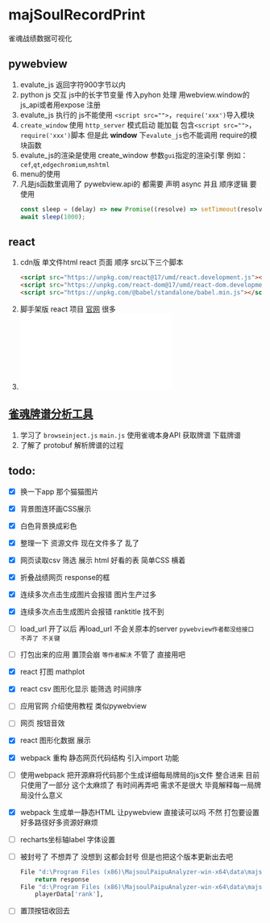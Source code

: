# majSoulRecordPrint
 雀魂战绩数据可视化

## pywebview

1. evalute_js 返回字符900字节以内
2. python js 交互 js中的长字节变量 传入pyhon 处理 用webview.window的js_api或者用expose 注册
3. evalute_js 执行的 js不能使用 `<script src="">`，`require('xxx')`导入模块
4. `create_window` 使用 `http_server` 模式启动 能加载 包含`<script src="">`，`require('xxx')`脚本 但是此 **window** 下`evalute_js`也不能调用 require的模块函数
5. evalute_js的渲染是使用 create_window 参数`gui`指定的渲染引擎 例如：`cef`,`qt`,`edgechromium`,`mshtml	`
6. menu的使用
7. 凡是js函数里调用了 pywebview.api的 都需要 声明 async 并且 顺序逻辑 要使用
    ```jsx
    const sleep = (delay) => new Promise((resolve) => setTimeout(resolve, delay))
    await sleep(1000);
    ```

## react

1. cdn版 单文件html react 页面 顺序 src以下三个脚本
    ```html
    <script src="https://unpkg.com/react@17/umd/react.development.js"></script>
    <script src="https://unpkg.com/react-dom@17/umd/react-dom.development.js"></script>
    <script src="https://unpkg.com/@babel/standalone/babel.min.js"></script>
    ```
2. 脚手架版 react 项目 [官网](https://react.docschina.org/learn/describing-the-ui) 很多
3. ![学习案例](./assets/react.html)

## [雀魂牌谱分析工具](https://github.com/zyr17/MajsoulPaipuAnalyzer)

1. 学习了 `browseinject.js` `main.js` 使用雀魂本身API 获取牌谱 下载牌谱 
2. 了解了 protobuf 解析牌谱的过程

## todo:

- [x] 换一下app 那个猫猫图片
- [x] 背景图连环画CSS展示
- [x] 白色背景换成彩色
- [x] 整理一下 资源文件 现在文件多了 乱了
- [x] 网页读取csv 筛选 展示 html 好看的表 简单CSS 横着
- [x] 折叠战绩网页 response的框
- [x] 连续多次点击生成图片会报错 图片生产过多
- [x] 连续多次点击生成图片会报错 ranktitle 找不到
- [ ] load_url 开了以后 再load_url 不会关原本的server `pywebview作者都没给接口 不弄了 不关键`
- [ ] 打包出来的应用 置顶会崩 `等作者解决` 不管了 直接用吧
- [x] react 打图 mathplot
- [x] react csv 图形化显示 能筛选 时间排序
- [ ] 应用官网 介绍使用教程 类似pywebview
- [ ] 网页 按钮音效
- [x] react 图形化数据 展示
- [x] webpack 重构 静态网页代码结构 引入import 功能
- [ ] 使用webpack 把开源麻将代码那个生成详细每局牌局的js文件 整合进来 目前只使用了一部分 这个太麻烦了 有时间再弄吧 需求不是很大 毕竟解释每一局牌局没什么意义
- [x] webpack 生成单一静态HTML 让pywebview 直接读可以吗 不然 打包要设置好多路径好多资源好麻烦
- [ ] recharts坐标轴label 字体设置
- [ ] 被封号了 不想弄了 没想到 这都会封号 但是也把这个版本更新出去吧

    ```python
    File "d:\Program Files (x86)\MajsoulPaipuAnalyzer-win-x64\data\majsoul\15707046\majSoulRecordPrint\src\recordApi.py", line 70, in graphicCSV
        return response
    File "d:\Program Files (x86)\MajsoulPaipuAnalyzer-win-x64\data\majsoul\15707046\majSoulRecordPrint\src\majSoulRecordTransformer.py", line 171, in printCSV
        playerData['rank'],
    ```
- [ ] 置顶按钮收回去